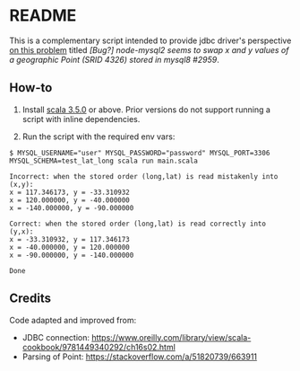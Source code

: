 # README

This is a complementary script intended to provide jdbc driver's perspective [on this problem](https://github.com/sidorares/node-mysql2/issues/2959) titled *[Bug?] node-mysql2 seems to swap x and y values of a geographic Point (SRID 4326) stored in mysql8 #2959*.

## How-to

1. Install [scala 3.5.0](https://docs.scala-lang.org/getting-started/index.html) or above. Prior versions do not support running a script with inline dependencies.

2. Run the script with the required env vars:

```
$ MYSQL_USERNAME="user" MYSQL_PASSWORD="password" MYSQL_PORT=3306 MYSQL_SCHEMA=test_lat_long scala run main.scala

Incorrect: when the stored order (long,lat) is read mistakenly into (x,y):
x = 117.346173, y = -33.310932
x = 120.000000, y = -40.000000
x = -140.000000, y = -90.000000

Correct: when the stored order (long,lat) is read correctly into (y,x):
x = -33.310932, y = 117.346173
x = -40.000000, y = 120.000000
x = -90.000000, y = -140.000000

Done
```

## Credits

Code adapted and improved from:

- JDBC connection: https://www.oreilly.com/library/view/scala-cookbook/9781449340292/ch16s02.html
- Parsing of Point: https://stackoverflow.com/a/51820739/663911
